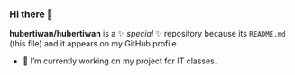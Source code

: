 ### Hi there 👋


**hubertiwan/hubertiwan** is a ✨ _special_ ✨ repository because its `README.md` (this file) and it appears on my GitHub profile.

- 🔭 I’m currently working on my project for IT classes.
